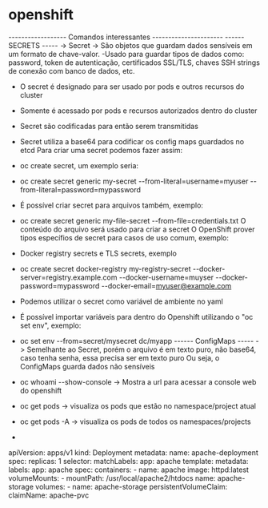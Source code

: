 # openshift
  ------------------  Comandos interessantes ----------------------
------ SECRETS -----
-> Secret -> São objetos que guardam dados sensíveis em um formato de chave-valor.
 -Usado para guardar tipos de dados como: password, token de autenticação, certificados SSL/TLS, chaves SSH
strings de conexão com banco de dados, etc.
 - O secret é designado para ser usado por pods e outros recursos do cluster
 - Somente é acessado por pods e recursos autorizados dentro do cluster
 - Secret são codificadas para então serem transmitidas 
 - Secret utiliza a base64 para codificar os config maps guardados no etcd
Para criar uma secret podemos fazer assim:
 - oc create secret, um exemplo seria:
 - oc create secret generic my-secret --from-literal=username=myuser --from-literal=password=mypassword
 - É possível criar secret para arquivos também, exemplo:
 - oc create secret generic my-file-secret --from-file=credentials.txt
O conteúdo do arquivo será usado para criar a secret
O OpenShift prover tipos específios de secret para casos de uso comum, exemplo:
  - Docker registry secrets e TLS secrets, exemplo
  - oc create secret docker-registry my-registry-secret --docker-server=registry.example.com --docker-username=muyser --docker-password=mypassword --docker-email=myuser@example.com
  - Podemos utilizar o secret como variável de ambiente no yaml
  - É possível importar variáveis para dentro do Openshift utilizando o "oc set env", exemplo:
  - oc set env --from=secret/mysecret dc/myapp
------ ConfigMaps -----
-> Semelhante ao Secret, porém o arquivo é em texto puro, não base64, caso tenha senha, essa precisa ser em texto puro
Ou seja, o ConfigMaps guarda dados não sensíveis


  
- oc whoami --show-console -> Mostra a url para acessar a console web do openshift
- oc get pods -> visualiza os pods que estão no namespace/project atual
- oc get pods -A -> visualiza os pods de todos os namespaces/projects
-  










   apiVersion: apps/v1
   kind: Deployment
   metadata:
     name: apache-deployment
   spec:
     replicas: 1
     selector:
       matchLabels:
         app: apache
     template:
       metadata:
         labels:
           app: apache
       spec:
         containers:
         - name: apache
           image: httpd:latest
           volumeMounts:
           - mountPath: /usr/local/apache2/htdocs
             name: apache-storage
         volumes:
         - name: apache-storage
           persistentVolumeClaim:
             claimName: apache-pvc
